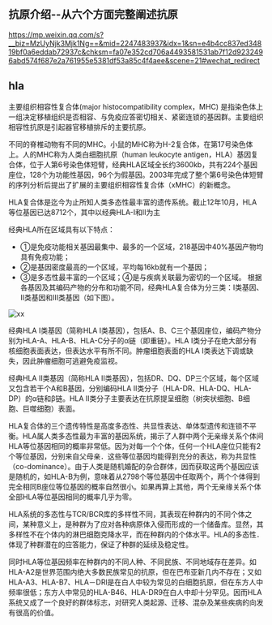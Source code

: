 ## 抗原介绍--从六个方面完整阐述抗原

https://mp.weixin.qq.com/s?__biz=MzUyNjk3Mjk1Ng==&mid=2247483937&idx=1&sn=e4b4cc837ed34819bf0a6eddab72937c&chksm=fa07e352cd706a4493581531ab7f12d9232496abd574f687e2a761955e5381df53a85c4f4aee&scene=21#wechat_redirect

## hla
主要组织相容性复合体(major histocompatibility complex，MHC) 是指染色体上一组决定移植组织是否相容、与免疫应答密切相关、紧密连锁的基因群。主要组织相容性抗原是引起器官移植排斥的主要抗原。

不同的脊椎动物有不同的MHC。小鼠的MHC称为H-2复合体，在第17号染色体上。人的MHC称为人类白细胞抗原（human leukocyte antigen，HLA）基因复合体，位于人第6号染色体短臂，经典HLA区域全长约3600kb，共有224个基因座位，128个为功能性基因，96个为假基因。2003年完成了整个第6号染色体短臂的序列分析后提出了扩展的主要组织相容性复合体（xMHC）的新概念。

HLA复合体是迄今为止所知人类多态性最丰富的遗传系统。截止12年10月，HLA等位基因已达8712个，其中以经典HLA-I和II为主

经典HLA所在区域具有以下特点：
+ ①是免疫功能相关基因最集中、最多的一个区域，218基因中40%基因产物均具有免疫功能；
+ ②是基因密度最高的一个区域，平均每16kb就有一个基因；
+ ③是多态性最丰富的一个区域；④是与疾病关联最为密切的一个区域。
根据各基因及其编码产物的分布和功能不同，经典HLA复合体为分三类：I类基因、II类基因和III类基因（如下图）。

![xx](https://github.com/xiucz/pics/blob/master/20200103.png?raw=true)

经典HLA I类基因（简称HLA I类基因），包括A、B、C三个基因座位，编码产物分别为HLA-A、HLA-B、HLA-C分子的α链（即重链）。HLA I类分子在绝大部分有核细胞表面表达，但表达水平有所不同。肿瘤细胞表面的HLA I类表达下调或缺失，因此肿瘤细胞可逃避免疫监视。

经典HLA II类基因（简称HLA II类基因），包括DR、DQ、DP三个区域，每个区域又包含若干个A和B基因，分别编码HLA II类分子（HLA-DR、HLA-DQ、HLA-DP）的α链和β链。HLA II类分子主要表达在抗原提呈细胞（树突状细胞、B细胞、巨噬细胞）表面。

HLA复合体的三个遗传特性是高度多态性、共显性表达、单体型遗传和连锁不平衡。HLA属人类多态性最为丰富的基因系统，揭示了人群中两个无亲缘关系个体间HLA等位基因相同的概率非常低。因为对每一个个体，任何一个HLA座位只能有2个等位基因，分别来自父母亲．这些等位基因均能得到充分的表达，称为共显性（co-dominance）。由于人类是随机婚配的杂合群体，因而获取这两个基因应该是随机的，如HLA-B为例，意味着从2798个等位基因中任取两个，两个个体得到完全相同B座位等位基因的概率自然很小。如果再算上其他，两个无亲缘关系个体全部HLA等位基因相同的概率几乎为零。



HLA系统的多态性与TCR/BCR库的多样性不同，其表现在种群内的不同个体之间，某种意义上，是种群为了应对各种病原体入侵而形成的一个储备库。显然，其多样性不在个体内的淋巴细胞克降水平，而在种群内的个体水平。HLA的多态性．体现了种群潜在的应答能力，保证了种群的延续及稳定性。



同时HLA等位基因频率在种群内的不同人种、不同民族、不同地域存在差异。如HLA-A2是世界范围内绝大多数民族常见的抗原，但在巴布亚新几内不存在；又如HLA-A3、HLA-B7、HLA－DRl是在白人中较为常见的白细胞抗原，但在东方人中频率很低；东方人中常见的HLA-B46、HLA-DR9在白人中却十分罕见。因而HLA系统又成了一个良好的群体标志，对研究人类起源、迁移、混杂及某些疾病的向发有很高的价值。



